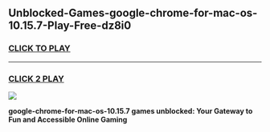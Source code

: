 
## Unblocked-Games-google-chrome-for-mac-os-10.15.7-Play-Free-dz8i0
<h3>
<a href="https://premium76.site?title=google-chrome-for-mac-os-10.15.7&ref=10A">CLICK TO PLAY</a></h3>
<hr>

<h3>
<a href="https://premium76.site?title=google-chrome-for-mac-os-10.15.7&ref=10A">CLICK 2 PLAY</a>
  
</h3>

<a href="https://premium76.site?title=google-chrome-for-mac-os-10.15.7&ref=10A"><img src="https://clearcache.store/games.png"></a>


**google-chrome-for-mac-os-10.15.7 games unblocked: Your Gateway to Fun and Accessible Online Gaming**
